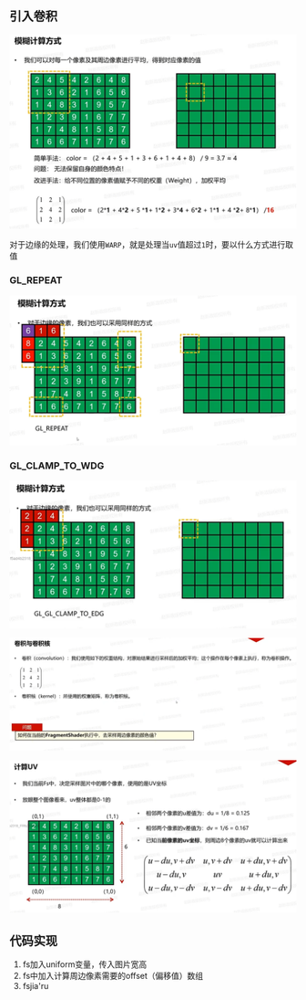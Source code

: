 ## 引入卷积

![输入图片说明](/imgs/2025-02-14/1wfcjNBjwEQBT0J7.png)

对于边缘的处理，我们使用`WARP`，就是处理当`uv`值超过`1`时，要以什么方式进行取值
### GL_REPEAT

![输入图片说明](/imgs/2025-02-14/v4CPGaDMrySqbX7C.png)

### GL_CLAMP_TO_WDG

![输入图片说明](/imgs/2025-02-14/sEt1q6sQNqu51e8m.png)

![输入图片说明](/imgs/2025-02-14/zD2q3apMGeG91dN7.png)

![输入图片说明](/imgs/2025-02-14/EJVDrHVUPXsdDlTR.png)

## 代码实现
1. fs加入uniform变量，传入图片宽高
2. fs中加入计算周边像素需要的offset（偏移值）数组
3. fsjia'ru
<!--stackedit_data:
eyJoaXN0b3J5IjpbLTEyMTQxMTk0NDYsLTc3MjM4MDM1MywtMj
EzMDYwNjU5LDE2MzEwMDYwODQsLTM2NDcxMDQ1Nl19
-->